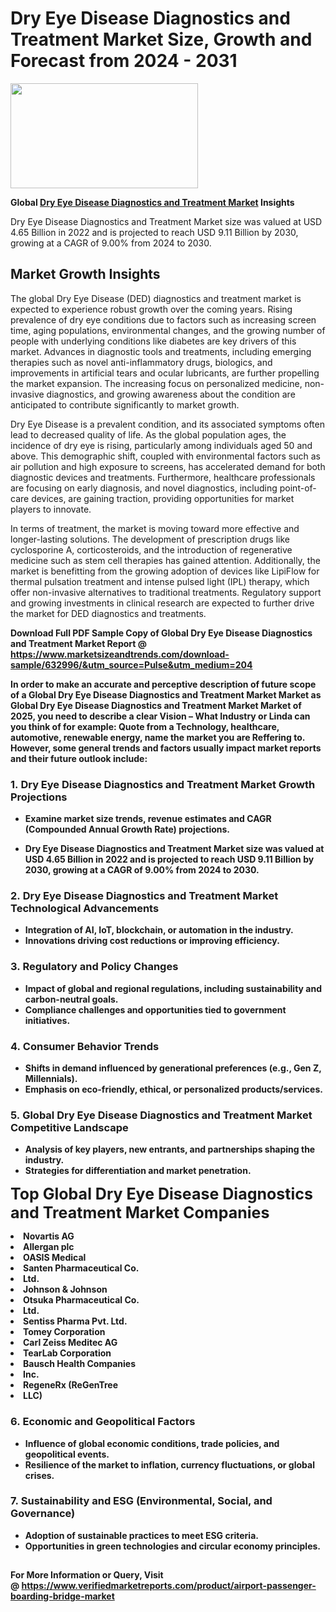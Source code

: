 <H1>Dry Eye Disease Diagnostics and Treatment Market Size, Growth and Forecast from 2024 - 2031</H1><img class="aligncenter size-medium wp-image-584254" src="https://thirdeyenews.in/wp-content/uploads/2024/09/Global-Market-Research-300x168.jpeg" alt="" width="300" height="168" /><p><strong>Global&nbsp;<a href="https://www.marketsizeandtrends.com/download-sample/632996/&amp;utm_source=Pulse&amp;utm_medium=204">Dry Eye Disease Diagnostics and Treatment Market</a> Insights</strong></p><p>Dry Eye Disease Diagnostics and Treatment Market size was valued at USD 4.65 Billion in 2022 and is projected to reach USD 9.11 Billion by 2030, growing at a CAGR of 9.00% from 2024 to 2030.</p><p><h2>Market Growth Insights</h2> <p>The global Dry Eye Disease (DED) diagnostics and treatment market is expected to experience robust growth over the coming years. Rising prevalence of dry eye conditions due to factors such as increasing screen time, aging populations, environmental changes, and the growing number of people with underlying conditions like diabetes are key drivers of this market. Advances in diagnostic tools and treatments, including emerging therapies such as novel anti-inflammatory drugs, biologics, and improvements in artificial tears and ocular lubricants, are further propelling the market expansion. The increasing focus on personalized medicine, non-invasive diagnostics, and growing awareness about the condition are anticipated to contribute significantly to market growth.</p> <p><strong></strong></p> <p>Dry Eye Disease is a prevalent condition, and its associated symptoms often lead to decreased quality of life. As the global population ages, the incidence of dry eye is rising, particularly among individuals aged 50 and above. This demographic shift, coupled with environmental factors such as air pollution and high exposure to screens, has accelerated demand for both diagnostic devices and treatments. Furthermore, healthcare professionals are focusing on early diagnosis, and novel diagnostics, including point-of-care devices, are gaining traction, providing opportunities for market players to innovate.</p> <p>In terms of treatment, the market is moving toward more effective and longer-lasting solutions. The development of prescription drugs like cyclosporine A, corticosteroids, and the introduction of regenerative medicine such as stem cell therapies has gained attention. Additionally, the market is benefitting from the growing adoption of devices like LipiFlow for thermal pulsation treatment and intense pulsed light (IPL) therapy, which offer non-invasive alternatives to traditional treatments. Regulatory support and growing investments in clinical research are expected to further drive the market for DED diagnostics and treatments.</p> <p><strong></p><p><span class=""><strong>Download Full PDF Sample Copy of Global Dry Eye Disease Diagnostics and Treatment Market Report</strong> @ <a href="https://www.marketsizeandtrends.com/download-sample/632996/&amp;utm_source=Pulse&amp;utm_medium=204" target="_blank">https://www.marketsizeandtrends.com/download-sample/632996/&amp;utm_source=Pulse&amp;utm_medium=204</a></span></p><p>In order to make an accurate and perceptive description of future scope of a Global&nbsp;Dry Eye Disease Diagnostics and Treatment Market Market as Global&nbsp;Dry Eye Disease Diagnostics and Treatment Market Market of 2025, you need to describe a clear Vision &ndash; What Industry or Linda can you think of for example: Quote from a Technology, healthcare, automotive, renewable energy, name the market you are Reffering to. However, some general trends and factors usually impact market reports and their future outlook include:</p><h3>1.&nbsp;<strong>Dry Eye Disease Diagnostics and Treatment Market Growth Projections</strong></h3><ul><li>Examine market size trends, revenue estimates and CAGR (Compounded Annual Growth Rate) projections.</li><li><p>Dry Eye Disease Diagnostics and Treatment Market size was valued at USD 4.65 Billion in 2022 and is projected to reach USD 9.11 Billion by 2030, growing at a CAGR of 9.00% from 2024 to 2030.</p></li></ul><h3>2.&nbsp;<strong>Dry Eye Disease Diagnostics and Treatment Market Technological Advancements</strong></h3><ul><li>Integration of AI, IoT, blockchain, or automation in the industry.</li><li>Innovations driving cost reductions or improving efficiency.</li></ul><h3>3.&nbsp;<strong>Regulatory and Policy Changes</strong></h3><ul><li>Impact of global and regional regulations, including sustainability and carbon-neutral goals.</li><li>Compliance challenges and opportunities tied to government initiatives.</li></ul><h3>4.&nbsp;<strong>Consumer Behavior Trends</strong></h3><ul><li>Shifts in demand influenced by generational preferences (e.g., Gen Z, Millennials).</li><li>Emphasis on eco-friendly, ethical, or personalized products/services.</li></ul><h3>5.&nbsp;<strong>Global Dry Eye Disease Diagnostics and Treatment Market Competitive Landscape</strong></h3><ul><li>Analysis of key players, new entrants, and partnerships shaping the industry.</li><li>Strategies for differentiation and market penetration.</li></ul><p data-pm-slice="1 1 []"><span style="color: inherit; font-family: inherit; font-size: 25px;">Top Global Dry Eye Disease Diagnostics and Treatment Market Companies</span></p><div class="" data-test-id=""><p><li>Novartis AG</li><li> Allergan plc</li><li> OASIS Medical</li><li> Santen Pharmaceutical Co.</li><li> Ltd.</li><li> Johnson & Johnson</li><li> Otsuka Pharmaceutical Co.</li><li> Ltd.</li><li> Sentiss Pharma Pvt. Ltd.</li><li> Tomey Corporation</li><li> Carl Zeiss Meditec AG</li><li> TearLab Corporation</li><li> Bausch Health Companies</li><li> Inc.</li><li> RegeneRx (ReGenTree</li><li> LLC)</li></p></div><h3>6.&nbsp;<strong>Economic and Geopolitical Factors</strong></h3><ul><li>Influence of global economic conditions, trade policies, and geopolitical events.</li><li>Resilience of the market to inflation, currency fluctuations, or global crises.</li></ul><h3>7.&nbsp;<strong>Sustainability and ESG (Environmental, Social, and Governance)</strong></h3><ul><li>Adoption of sustainable practices to meet ESG criteria.</li><li>Opportunities in green technologies and circular economy principles.</li></ul><h2><strong style="font-size: 14px;">For More Information or Query, Visit @&nbsp;</strong><a style="background-color: #ffffff; font-size: 14px;" href="https://www.marketsizeandtrends.com/report/dry-eye-disease-diagnostics-and-treatment-market/" target="_blank">https://www.verifiedmarketreports.com/product/airport-passenger-boarding-bridge-market</a></h2>
